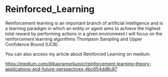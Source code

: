 # Reinforced_Learning
 Reinforcement learning is an important branch of artificial intelligence and is a learning paradigm in which an entity or agent aims to achieve the highest total reward by performing actions in a given environment.I will focus on the reinforcement learning algorithms Thompson Sampling and Upper Confidence Bound (UCB).

You can also access my article about Reinforced Learning on medium.

https://medium.com/@bayramorkunor/reinforcement-learning-theory-applications-and-future-perspectives-4bc654dd8c87

